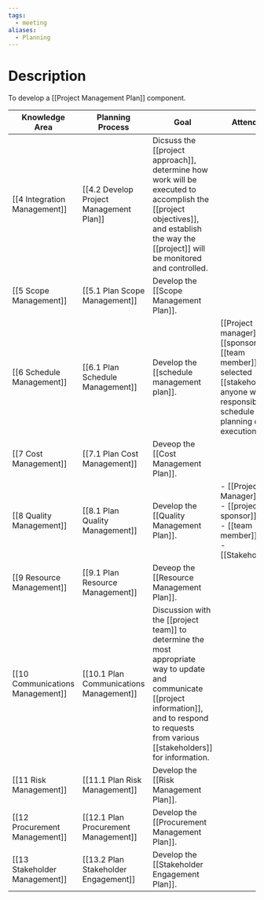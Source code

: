 ```yaml
---
tags:
  - meeting
aliases:
  - Planning
---
```

# Description
To develop a [[Project Management Plan]] component.

| Knowledge Area | Planning Process | Goal | Attendees |
| ---- | ---- | ---- | ---- |
| [[4 Integration Management]] | [[4.2 Develop Project Management Plan]] | Dicsuss the [[project approach]], determine how work will be executed to accomplish the [[project objectives]], and establish the way the [[project]] will be monitored and controlled. |  |
| [[5 Scope Management]] | [[5.1 Plan Scope Management]] | Develop the [[Scope Management Plan]]. |  |
| [[6 Schedule Management]] | [[6.1 Plan Schedule Management]] | Develop the [[schedule management plan]]. | [[Project manager]],[[sponsor]], [[team member]]s, selected [[stakeholders]], anyone with responsibility for schedule planning or execution. |
| [[7 Cost Management]] | [[7.1 Plan Cost Management]] | Deveop the [[Cost Management Plan]]. |  |
| [[8 Quality Management]] | [[8.1 Plan Quality Management]] | Develop the [[Quality Management Plan]]. | - [[Project Manager]]<br>- [[project sponsor]]<br>- [[team member]]s<br>- [[Stakeholders]] |
| [[9 Resource Management]] | [[9.1 Plan Resource Management]] | Deveop the [[Resource Management Plan]]. |  |
| [[10 Communications Management]] | [[10.1 Plan Communications Management]] | Discussion with the [[project team]] to determine the most appropriate way to update and communicate [[project information]], and to respond to requests from various [[stakeholders]] for information. |  |
| [[11 Risk Management]] | [[11.1 Plan Risk Management]] | Develop the [[Risk Management Plan]]. |  |
| [[12 Procurement Management]] | [[12.1 Plan Procurement Management]] | Develop the [[Procurement Management Plan]]. |  |
| [[13 Stakeholder Management]] | [[13.2 Plan Stakeholder Engagement]] | Develop the [[Stakeholder Engagement Plan]]. |  |












